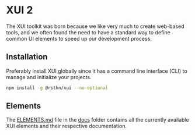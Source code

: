 # XUI 2

The XUI toolkit was born because we like very much to create web-based tools, and we often found the need to have a standard way to define common UI elements to speed up our development process.

## Installation

Preferably install XUI globally since it has a command line interface (CLI) to manage and initialize your projects.

```sh
npm install -g @rsthn/xui --no-optional
```

## Elements

The [ELEMENTS.md](./docs/ELEMENTS.md) file in the [docs](./docs/) folder contains all the currently available XUI elements and their respective documentation.
